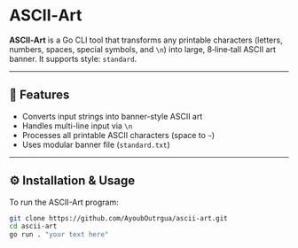 # ASCII‑Art

**ASCII‑Art** is a Go CLI tool that transforms any printable characters (letters, numbers, spaces, special symbols, and `\n`) into large, 8‑line‑tall ASCII art banner. It supports style: `standard`.

---

## 🚀 Features

- Converts input strings into banner-style ASCII art  
- Handles multi-line input via `\n`  
- Processes all printable ASCII characters (space to `~`)  
- Uses modular banner file (`standard.txt`)

---

## ⚙️ Installation & Usage

To run the ASCII-Art program:

```bash
git clone https://github.com/AyoubOutrgua/ascii-art.git
cd ascii-art
go run . "your text here"
